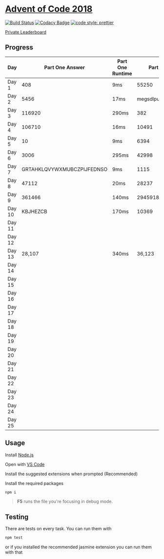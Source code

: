 # [Advent of Code 2018](https://adventofcode.com/2018/)

[![Build Status](https://travis-ci.com/AlexAegis/advent-of-code.svg?branch=master)](https://travis-ci.com/AlexAegis/advent-of-code) [![Codacy Badge](https://api.codacy.com/project/badge/Grade/3dbac1abe814499882d2ed419cbe8a55)](https://app.codacy.com/app/AlexAegis/advent-of-code?utm_source=github.com&utm_medium=referral&utm_content=AlexAegis/advent-of-code&utm_campaign=Badge_Grade_Dashboard) [![code style: prettier](https://img.shields.io/badge/code_style-prettier-ff69b4.svg)](https://github.com/prettier/prettier)

[Private Leaderboard](https://adventofcode.com/2018/leaderboard/private/view/243796)

## Progress

| Day    | Part One Answer            | Part One Runtime | Part Two Answer           | Part Two Runtime                                            |
| ------ | -------------------------- | ---------------- | ------------------------- | ----------------------------------------------------------- |
| Day 1  | 408                        | 9ms              | 55250                     | 5161ms                                                      |
| Day 2  | 5456                       | 17ms             | megsdlpulxvinkatfoyzxcbvq | 20ms                                                        |
| Day 3  | 116920                     | 290ms            | 382                       | 240ms                                                       |
| Day 4  | 106710                     | 16ms             | 10491                     | 16ms                                                        |
| Day 5  | 10                         | 9ms              | 6394                      | 361ms                                                       |
| Day 6  | 3006                       | 295ms            | 42998                     | 66ms                                                        |
| Day 7  | GRTAHKLQVYWXMUBCZPIJFEDNSO | 9ms              | 1115                      | 1800ms                                                      |
| Day 8  | 47112                      | 20ms             | 28237                     | 12ms                                                        |
| Day 9  | 361466                     | 140ms            | 2945918550                | 5203622ms <sub><sub><sup><sup>jesus</sub></sub></sup></sup> |
| Day 10 | KBJHEZCB                   | 170ms            | 10369                     | 170ms                                                       |
| Day 11 |                            |                  |                           |                                                             |
| Day 12 |                            |                  |                           |                                                             |
| Day 13 | 28,107                     | 340ms            | 36,123                    | 20000ms                                                     |
| Day 14 |                            |                  |                           |                                                             |
| Day 15 |                            |                  |                           |                                                             |
| Day 16 |                            |                  |                           |                                                             |
| Day 17 |                            |                  |                           |                                                             |
| Day 18 |                            |                  |                           |                                                             |
| Day 19 |                            |                  |                           |                                                             |
| Day 20 |                            |                  |                           |                                                             |
| Day 21 |                            |                  |                           |                                                             |
| Day 22 |                            |                  |                           |                                                             |
| Day 23 |                            |                  |                           |                                                             |
| Day 24 |                            |                  |                           |                                                             |
| Day 25 |                            |                  |                           |                                                             |

## Usage

Install [Node.js](https://nodejs.org/en/)

Open with [VS Code](https://code.visualstudio.com/)

Install the suggested extensions when prompted (Recommended)

Install the required packages

```bash
npm i
```

> **F5** runs the file you're focusing in debug mode.

## Testing

There are tests on every task. You can run them with

```bash
npm test
```

or if you installed the recommended jasmine extension you can run them with that
